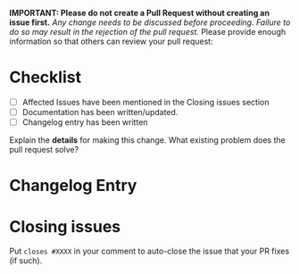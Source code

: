 **IMPORTANT: Please do not create a Pull Request without creating an issue first.**
*Any change needs to be discussed before proceeding. Failure to do so may result in the rejection of the pull request.*
Please provide enough information so that others can review your pull request:

<!-- You can skip this if you're fixing a typo. -->
# Checklist
- [ ] Affected Issues have been mentioned in the Closing issues section
- [ ] Documentation has been written/updated.
- [ ] Changelog entry has been written

Explain the **details** for making this change. What existing problem does the pull request solve?

# Changelog Entry
<!--
Describe the change in order to make it visible in the changelog
If the change breaks anything document this - how was the functionality before - how does it work after the change

Prefix the change with: Feature, Change, Bugfix, Improvement, Documentation

Use following format:
Improvement - Description (#ISSUENUMBER)
-->

# Closing issues
Put `closes #XXXX` in your comment to auto-close the issue that your PR fixes (if such).
